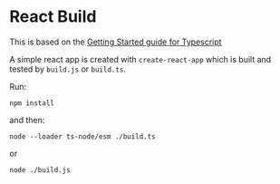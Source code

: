 # React Build

This is based on the [Getting Started guide for Typescript](https://docs.dagger.io/sdk/typescript/783645/get-started#step-5-test-against-multiple-nodejs-versions)

A simple react app is created with `create-react-app` which is built and tested by `build.js` or `build.ts`.

Run:

`npm install`

and then:

`node --loader ts-node/esm ./build.ts`

or

`node ./build.js`
